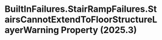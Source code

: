 # BuiltInFailures.StairRampFailures.StairsCannotExtendToFloorStructureLayerWarning Property (2025.3)

﻿